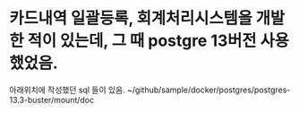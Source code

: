 # 카드내역 일괄등록, 회계처리시스템을 개발한 적이 있는데, 그 때 postgre 13버전 사용했었음.


아래위치에 작성했던 sql 들이 있음.
~/github/sample/docker/postgres/postgres-13.3-buster/mount/doc
